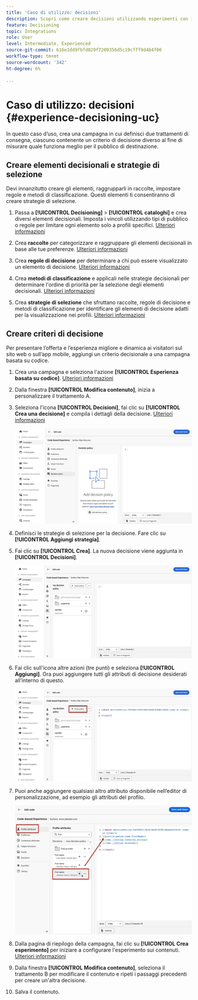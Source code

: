 ```yaml
---
title: 'Caso di utilizzo: decisioni'
description: Scopri come creare decisioni utilizzando esperimenti con il canale basato su codice
feature: Decisioning
topic: Integrations
role: User
level: Intermediate, Experienced
source-git-commit: 616e1dd9fbfd029f7209356d5c19cfff9d4b4f06
workflow-type: tm+mt
source-wordcount: '342'
ht-degree: 6%

---
```


# Caso di utilizzo: decisioni {#experience-decisioning-uc}

In questo caso d’uso, crea una campagna in cui definisci due trattamenti di consegna, ciascuno contenente un criterio di decisione diverso al fine di misurare quale funziona meglio per il pubblico di destinazione.

## Creare elementi decisionali e strategie di selezione

Devi innanzitutto creare gli elementi, raggrupparli in raccolte, impostare regole e metodi di classificazione. Questi elementi ti consentiranno di creare strategie di selezione.

1. Passa a **[!UICONTROL Decisioning]** > **[!UICONTROL cataloghi]** e crea diversi elementi decisionali. Imposta i vincoli utilizzando tipi di pubblico o regole per limitare ogni elemento solo a profili specifici. [Ulteriori informazioni](items.md)

   <!--
   1. From the items list, click the **[!UICONTROL Edit schema]** button  and edit the custom attributes if needed. [Learn how to work with catalogs](catalogs.md)-->

1. Crea **raccolte** per categorizzare e raggruppare gli elementi decisionali in base alle tue preferenze. [Ulteriori informazioni](collections.md)

1. Crea **regole di decisione** per determinare a chi può essere visualizzato un elemento di decisione. [Ulteriori informazioni](rules.md)

1. Crea **metodi di classificazione** e applicali nelle strategie decisionali per determinare l&#39;ordine di priorità per la selezione degli elementi decisionali. [Ulteriori informazioni](ranking.md)

1. Crea **strategie di selezione** che sfruttano raccolte, regole di decisione e metodi di classificazione per identificare gli elementi di decisione adatti per la visualizzazione nei profili. [Ulteriori informazioni](selection-strategies.md)

## Creare criteri di decisione

Per presentare l’offerta e l’esperienza migliore e dinamica ai visitatori sul sito web o sull’app mobile, aggiungi un criterio decisionale a una campagna basata su codice.

<!--Define two delivery treatments each containing a different decision policy.-->

1. Crea una campagna e seleziona l&#39;azione **[!UICONTROL Esperienza basata su codice]**. [Ulteriori informazioni](../code-based/create-code-based.md)

1. Dalla finestra **[!UICONTROL Modifica contenuto]**, inizia a personalizzare il trattamento A.

1. Seleziona l&#39;icona **[!UICONTROL Decisioni]**, fai clic su **[!UICONTROL Crea una decisione]** e compila i dettagli della decisione. [Ulteriori informazioni](create-decision.md)

   ![](assets/decision-code-based-create.png)

1. Definisci le strategie di selezione per la decisione. Fare clic su **[!UICONTROL Aggiungi strategia]**.

1. Fai clic su **[!UICONTROL Crea]**. La nuova decisione viene aggiunta in **[!UICONTROL Decisioni]**.

   ![](assets/decision-code-based-decision-added.png)

1. Fai clic sull&#39;icona altre azioni (tre punti) e seleziona **[!UICONTROL Aggiungi]**. Ora puoi aggiungere tutti gli attributi di decisione desiderati all’interno di questo.

   ![](assets/decision-code-based-add-decision.png)

1. Puoi anche aggiungere qualsiasi altro attributo disponibile nell’editor di personalizzazione, ad esempio gli attributi del profilo.

   ![](assets/decision-code-based-decision-profile-attribute.png)

1. Dalla pagina di riepilogo della campagna, fai clic su **[!UICONTROL Crea esperimento]** per iniziare a configurare l&#39;esperimento sui contenuti. [Ulteriori informazioni](../content-management/content-experiment.md)

1. Dalla finestra **[!UICONTROL Modifica contenuto]**, seleziona il trattamento B per modificare il contenuto e ripeti i passaggi precedenti per creare un&#39;altra decisione.

1. Salva il contenuto.


